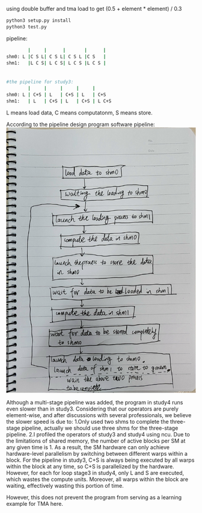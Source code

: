 using double buffer and tma load to get (0.5 + element * element) / 0.3


```bash
python3 setup.py install
python3 test.py
```

pipeline:
```bash
        |     |      |       |      |
shm0: L |C S L| C S L| C S L |C S   | 
shm1:   |L C S| L C S| L C S |L C S |


#the pipeline for study3:
        |     |     |     |     |
shm0: L | C+S | L   | C+S | L   | C+S 
shm1:   | L   | C+S | L   | C+S | L C+S 

```

L means load data, C means computatonm, S means store.


According to the pipeline design program software pipeline: 
![](./program_logic.jpg)


Although a multi-stage pipeline was added, the program in study4 runs even slower than in study3. Considering that our operators are purely element-wise, and after discussions with several professionals, we believe the slower speed is due to:
1.Only used two shms to complete the three-stage pipeline, actually we should use three shms for the three-stage pipeline.
2.I profiled the operators of study3 and study4 using ncu. Due to the limitations of shared memory, the number of active blocks per SM at any given time is 1. As a result, the SM hardware can only achieve hardware-level parallelism by switching between different warps within a block. For the pipeline in study3, C+S is always being executed by all warps within the block at any time, so C+S is parallelized by the hardware. However, for each for loop stage3 in study4, only L and S are executed, which wastes the compute units. Moreover, all warps within the block are waiting, effectively wasting this portion of time.

However, this does not prevent the program from serving as a learning example for TMA here.